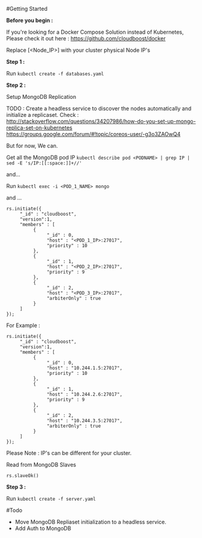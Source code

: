 #Getting Started

**Before you begin :** 

If you're looking for a Docker Compose Solution instead of Kubernetes, Please check it out here : https://github.com/cloudboost/docker

Replace [<Node_IP>] with your cluster physical Node IP's

**Step 1 :**

Run `kubectl create -f databases.yaml`


**Step 2 :**

Setup MongoDB Replication

TODO : Create a headless service to discover the nodes automatically and initialize a replicaset. 
Check :  
http://stackoverflow.com/questions/34207986/how-do-you-set-up-mongo-replica-set-on-kubernetes
https://groups.google.com/forum/#!topic/coreos-user/-g3o3ZAOwQ4

But for now, We can. 

Get all the MongoDB pod IP `kubectl describe pod <PODNAME> | grep IP | sed -E 's/IP:[[:space:]]+//'`

and...

Run `kubectl exec -i <POD_1_NAME> mongo`

and ... 

```
rs.initiate({ 
     "_id" : "cloudboost", 
     "version":1,
     "members" : [ 
          {
               "_id" : 0,
               "host" : "<POD_1_IP>:27017",
               "priority" : 10
          },
          {
               "_id" : 1,
               "host" : "<POD_2_IP>:27017",
               "priority" : 9
          },
          {
               "_id" : 2,
               "host" : "<POD_3_IP>:27017",
               "arbiterOnly" : true
          }
     ]
});
```

For Example :  

```
rs.initiate({  
     "_id" : "cloudboost",
     "version":1,
     "members" : [ 
          {
               "_id" : 0,
               "host" : "10.244.1.5:27017",
               "priority" : 10
          },
          {
               "_id" : 1,
               "host" : "10.244.2.6:27017",
               "priority" : 9
          },
          {
               "_id" : 2,
               "host" : "10.244.3.5:27017",
               "arbiterOnly" : true
          }
     ]
}); 
```

Please Note : IP's can be different for your cluster. 

Read from MongoDB Slaves 

`rs.slaveOk()`

**Step 3 :**

Run `kubectl create -f server.yaml`

#Todo

- Move MongoDB Repliaset initialization to a headless service. 
- Add Auth to MongoDB







